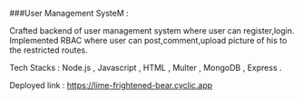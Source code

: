 ###User Management SysteM : 

Crafted backend of user management system where user can register,login.
Implemented RBAC where user can post,comment,upload picture of his to the restricted routes.

Tech Stacks : Node.js , Javascript , HTML , Multer , MongoDB , Express .

Deployed link : https://lime-frightened-bear.cyclic.app

